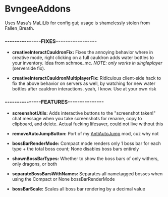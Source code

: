 # BvngeeAddons

Uses Masa's MaLiLib for config gui; usage is shamelessly stolen from Fallen_Breath.

### ---------------FIXES-----------------


- **creativeInteractCauldronFix:** Fixes the annoying behavior where in creative mode, right clicking on a full cauldron adds water bottles to your inventory. Idea from schmoe_mc. *NOTE: only works in singleplayer* (serverside fix).

- **creativeInteractCauldronMultiplayerFix:** Ridiculous client-side hack to fix the above behavior on servers as well, by watching for new water bottles after cauldron interactions. yeah, I know. Use at your own risk

### ---------------FEATURES---------------

- **screenshotUtils:** Adds interactive buttons to the "screenshot taken!" chat message when you take screenshots for rename, copy to clipboard, and delete. Actual fucking lifesaver, could not live without this
 
- **removeAutoJumpButton:** Port of my [AntiAutoJump](https://www.curseforge.com/minecraft/mc-mods/anti-auto-jump) mod, cuz why not

- **bossBarRenderMode:** Compact mode renders only 1 boss bar for each type + the total boss count; None disables boss bars entirely

- **shownBossBarTypes:** Whether to show the boss bars of only withers, only dragons, or both

- **separateBossBarsWithNames:** Separates all nametagged bosses when using the Compact or None bossBarRenderMode

- **bossBarScale:** Scales all boss bar rendering by a decimal value
